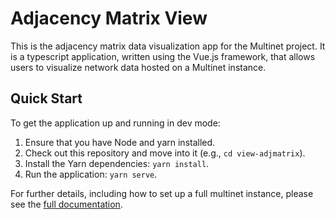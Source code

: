 # Adjacency Matrix View

This is the adjacency matrix data visualization app for the Multinet project.
It is a typescript application, written using the Vue.js framework, that allows
users to visualize network data hosted on a Multinet instance.

## Quick Start

To get the application up and running in dev mode:

1. Ensure that you have Node and yarn installed.
2. Check out this repository and move into it (e.g., `cd view-adjmatrix`).
3. Install the Yarn dependencies: `yarn install`.
4. Run the application: `yarn serve`.

For further details, including how to set up a full multinet instance, please
see the [full documentation](https://multinet-app.readthedocs.io).